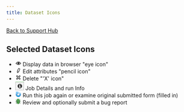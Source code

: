 ```yaml
---
title: Dataset Icons
---
```


[Back to Support Hub](/src/support/index.md)

## Selected Dataset Icons

  * ![](/src/images/icons/eye.png) Display data in browser "eye icon"
  * ![](/src/images/icons/pencil.png) Edit attributes "pencil icon"
  * ![](/src/images/icons/deleteX.png) Delete "'X' icon"
  * ![](/src/images/icons/HistoryInfo.png) Job Details and run Info
  * ![](/src/images/icons/arrow-circle.png) Run this job again or examine original submitted form (filled in)
  * ![](/src/images/icons/bug.png) Review and optionally submit a bug report
